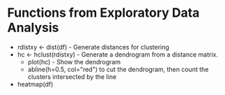 # Functions from Exploratory Data Analysis

* rdistxy <- dist(df) - Generate distances for clustering
* hc <- hclust(rdistxy) - Generate a dendrogram from a distance matrix.
  * plot(hc) - Show the dendrogram
  * abline(h=0.5, col="red") to cut the dendrogram, then count the clusters intersected by the line
* heatmap(df)

